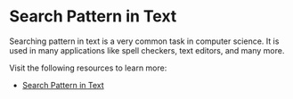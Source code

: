 # Search Pattern in Text

Searching pattern in text is a very common task in computer science. It is used in many applications like spell checkers, text editors, and many more.

Visit the following resources to learn more:

- [Search Pattern in Text](https://www.coursera.org/learn/data-structures/lecture/tAfHI/search-pattern-in-text)
